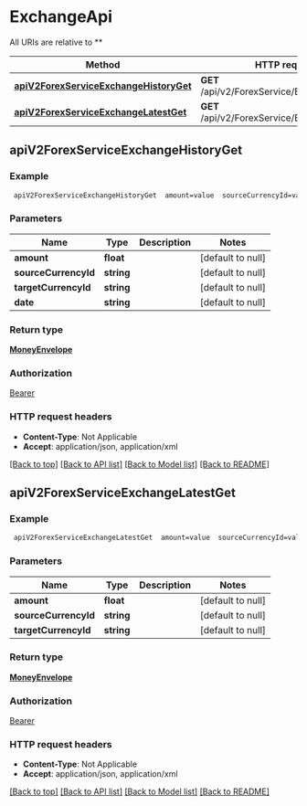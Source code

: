 # ExchangeApi

All URIs are relative to **

Method | HTTP request | Description
------------- | ------------- | -------------
[**apiV2ForexServiceExchangeHistoryGet**](ExchangeApi.md#apiV2ForexServiceExchangeHistoryGet) | **GET** /api/v2/ForexService/Exchange/History | 
[**apiV2ForexServiceExchangeLatestGet**](ExchangeApi.md#apiV2ForexServiceExchangeLatestGet) | **GET** /api/v2/ForexService/Exchange/Latest | 



## apiV2ForexServiceExchangeHistoryGet



### Example

```bash
 apiV2ForexServiceExchangeHistoryGet  amount=value  sourceCurrencyId=value  targetCurrencyId=value  date=value
```

### Parameters


Name | Type | Description  | Notes
------------- | ------------- | ------------- | -------------
 **amount** | **float** |  | [default to null]
 **sourceCurrencyId** | **string** |  | [default to null]
 **targetCurrencyId** | **string** |  | [default to null]
 **date** | **string** |  | [default to null]

### Return type

[**MoneyEnvelope**](MoneyEnvelope.md)

### Authorization

[Bearer](../README.md#Bearer)

### HTTP request headers

- **Content-Type**: Not Applicable
- **Accept**: application/json, application/xml

[[Back to top]](#) [[Back to API list]](../README.md#documentation-for-api-endpoints) [[Back to Model list]](../README.md#documentation-for-models) [[Back to README]](../README.md)


## apiV2ForexServiceExchangeLatestGet



### Example

```bash
 apiV2ForexServiceExchangeLatestGet  amount=value  sourceCurrencyId=value  targetCurrencyId=value
```

### Parameters


Name | Type | Description  | Notes
------------- | ------------- | ------------- | -------------
 **amount** | **float** |  | [default to null]
 **sourceCurrencyId** | **string** |  | [default to null]
 **targetCurrencyId** | **string** |  | [default to null]

### Return type

[**MoneyEnvelope**](MoneyEnvelope.md)

### Authorization

[Bearer](../README.md#Bearer)

### HTTP request headers

- **Content-Type**: Not Applicable
- **Accept**: application/json, application/xml

[[Back to top]](#) [[Back to API list]](../README.md#documentation-for-api-endpoints) [[Back to Model list]](../README.md#documentation-for-models) [[Back to README]](../README.md)

